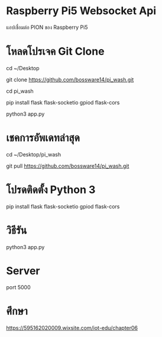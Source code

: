 # Raspberry Pi5 Websocket Api
แอปเชื่อมต่อ PION ของ Raspberry Pi5

# โหลดโปรเจค Git Clone
cd ~/Desktop

git clone https://github.com/bossware14/pi_wash.git

cd pi_wash

pip install flask flask-socketio gpiod flask-cors

python3 app.py
# เชคการอัพเดทล่าสุด
cd ~/Desktop/pi_wash

git pull https://github.com/bossware14/pi_wash.git
 
# โปรดติดตั้ง Python 3
pip install flask flask-socketio gpiod flask-cors

# วิธีรัน
python3 app.py

# Server
port 5000

# ศึกษา
https://595162020009.wixsite.com/iot-edu/chapter06
